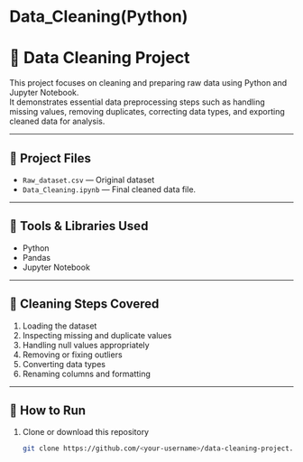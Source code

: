 # Data_Cleaning(Python)
# 🧹 Data Cleaning Project

This project focuses on cleaning and preparing raw data using Python and Jupyter Notebook.  
It demonstrates essential data preprocessing steps such as handling missing values, removing duplicates, correcting data types, and exporting cleaned data for analysis.

---

## 📁 Project Files
- `Raw_dataset.csv` — Original dataset 
- `Data_Cleaning.ipynb` — Final cleaned data file.

---

## 🧰 Tools & Libraries Used
- Python
- Pandas
- Jupyter Notebook

---

## 🧠 Cleaning Steps Covered
1. Loading the dataset  
2. Inspecting missing and duplicate values  
3. Handling null values appropriately  
4. Removing or fixing outliers  
5. Converting data types  
6. Renaming columns and formatting  

---

## 🚀 How to Run
1. Clone or download this repository  
   ```bash
   git clone https://github.com/<your-username>/data-cleaning-project.git
